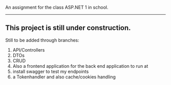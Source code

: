 An assignment for the class ASP.NET 1 in school.

------------------------------------------
This project is still under construction.
------------------------------------------

Still to be added through branches:
1. API/Controllers
2. DTOs
3. CRUD
4. Also a frontend application for the back end application to run at
5. install swagger to test my endpoints
6. a Tokenhandler and also cache/cookies handling
